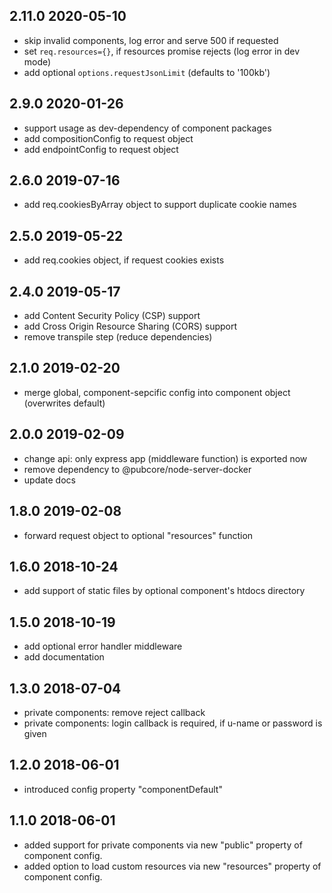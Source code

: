 ## 2.11.0 2020-05-10
* skip invalid components, log error and serve 500 if requested
* set ```req.resources={}```, if resources promise rejects (log error in dev mode)
* add optional ```options.requestJsonLimit``` (defaults to '100kb')

## 2.9.0 2020-01-26
* support usage as dev-dependency of component packages
* add compositionConfig to request object
* add endpointConfig to request object

## 2.6.0 2019-07-16
* add req.cookiesByArray object to support duplicate cookie names

## 2.5.0 2019-05-22
* add req.cookies object, if request cookies exists

## 2.4.0 2019-05-17
* add Content Security Policy (CSP) support
* add Cross Origin Resource Sharing (CORS) support
* remove transpile step (reduce dependencies)

## 2.1.0 2019-02-20
* merge global, component-sepcific config into component object (overwrites default)

## 2.0.0 2019-02-09
* change api: only express app (middleware function) is exported now
* remove dependency to @pubcore/node-server-docker
* update docs

## 1.8.0 2019-02-08
* forward request object to optional "resources" function

## 1.6.0 2018-10-24
* add support of static files by optional component's htdocs directory

## 1.5.0 2018-10-19
* add optional error handler middleware
* add documentation

## 1.3.0 2018-07-04
* private components: remove reject callback
* private components: login callback is required, if u-name or password is given

## 1.2.0 2018-06-01
* introduced config property "componentDefault"

## 1.1.0 2018-06-01
* added support for private components via new "public" property of component config.
* added option to load custom resources via new "resources" property of component config.
